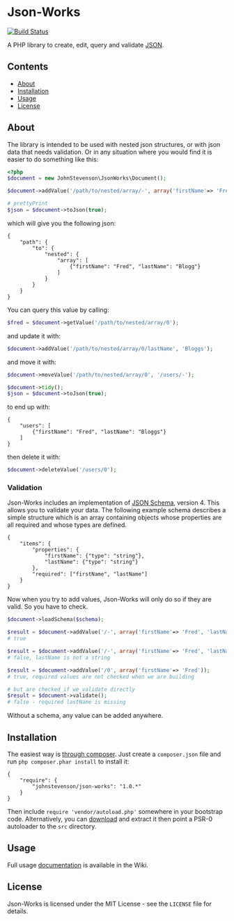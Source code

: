 Json-Works
==========

[![Build Status](https://travis-ci.org/johnstevenson/json-works.png?branch=master)](https://travis-ci.org/johnstevenson/json-works)

A PHP library to create, edit, query and validate [JSON](http://www.json.org/).

## Contents
* [About](#About)
* [Installation](#Installation)
* [Usage](#Usage)
* [License](#License)

<a name="About"></a>
## About

The library is intended to be used with nested json structures, or with json data that needs validation. Or in any situation where you would find it is easier to do something like this:

```php
<?php
$document = new JohnStevenson\JsonWorks\Document();

$document->addValue('/path/to/nested/array/-', array('firstName'=> 'Fred', 'lastName' => 'Blogg'));

# prettyPrint
$json = $document->toJson(true);
```

which will give you the following json:

```
{
	"path": {
		"to": {
			"nested": {
				"array": [
					{"firstName": "Fred", "lastName": "Blogg"}
				]
			}
		}
	}
}
```

You can query this value by calling:

```php
$fred = $document->getValue('/path/to/nested/array/0');
```

and update it with:

```php
$document->addValue('/path/to/nested/array/0/lastName', 'Bloggs');
```
and move it with:

```php
$document->moveValue('/path/to/nested/array/0', '/users/-');

$document->tidy();
$json = $document->toJson(true);
```

to end up with:

```
{
	"users": [
		{"firstName": "Fred", "lastName": "Bloggs"}
	]
}
```

then delete it with:

```php
$document->deleteValue('/users/0');
```

### Validation

Json-Works includes an implementation of [JSON Schema][schema], version 4. This allows you to validate your data. The following example schema describes a simple structure which is an array containing objects whose properties are all required and whose types are defined. 

```
{
    "items": {
        "properties": {
            "firstName": {"type": "string"},
			"lastName": {"type": "string"}				    
        },
        "required": ["firstName", "lastName"]
    }
}
```
Now when you try to add values, Json-Works will only do so if they are valid. So you have to check.

```php
$document->loadSchema($schema);

$result = $document->addValue('/-', array('firstName'=> 'Fred', 'lastName' => 'Bloggs'));
# true

$result = $document->addValue('/-', array('firstName'=> 'Fred', 'lastName' => 3));
# false, lastName is not a string

$result = $document->addValue('/0', array('firstName'=> 'Fred'));
# true, required values are not checked when we are building

# but are checked if we validate directly
$result = $document->validate();
# false - required lastName is missing
```
Without a schema, any value can be added anywhere.

<a name="Installation"></a>
## Installation
The easiest way is [through composer][composer]. Just create a `composer.json` file and run `php composer.phar install` to install it:

```
{
	"require": {
		"johnstevenson/json-works": "1.0.*"
	}
}
```

Then include `require 'vendor/autoload.php'` somewhere in your bootstrap code. Alternatively, you can [download][download] and extract it then point a PSR-0 autoloader to the `src` directory.

<a name="Usage"></a>
## Usage

Full usage [documentation][wiki] is available in the Wiki.

<a name="License"></a>
## License

Json-Works is licensed under the MIT License - see the `LICENSE` file for details.

[pointer]: http://tools.ietf.org/html/rfc6901/
[schema]: http://json-schema.org/
[composer]: http://getcomposer.org
[download]: https://github.com/johnstevenson/json-works/archive/master.zip
[wiki]:https://github.com/johnstevenson/json-works/wiki/Home

